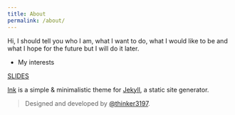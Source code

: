 ```yaml
---
title: About
permalink: /about/
---
```


Hi, I should tell you who I am, what I want to do, what I would like to be and what I hope for the future but I will do it later. 

- My interests

<span class="link"><a href="https://it.wikipedia.org/wiki/Ciao">SLIDES</a></span>


<p class="heavy-title"><a href="http://github.com/thinker3197/Ink">Ink</a> is a simple & minimalistic theme for <a href="http://jekyllrb.com">Jekyll</a>, a static site generator.</p>

>Designed and developed by [@thinker3197](https://github.com/thinker3197).
